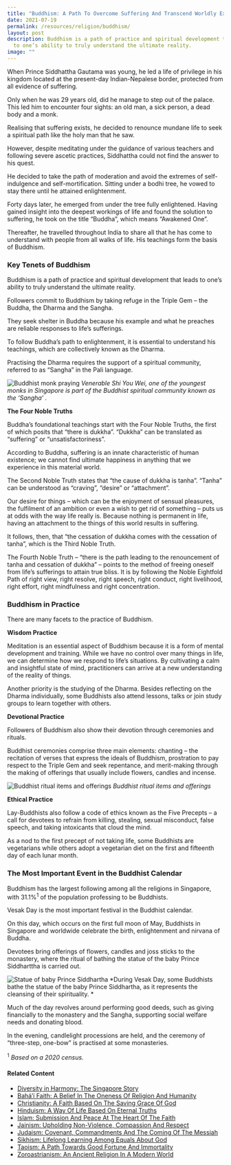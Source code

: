 ```yaml
---
title: "Buddhism: A Path To Overcome Suffering And Transcend Worldly Existence"
date: 2021-07-19
permalink: /resources/religion/buddhism/
layout: post
description: Buddhism is a path of practice and spiritual development that leads
  to one’s ability to truly understand the ultimate reality.
image: ""
---
```



When Prince Siddhattha Gautama was young, he led a life of privilege in his kingdom located at the present-day Indian-Nepalese border, protected from all evidence of suffering. 
 
Only when he was 29 years old, did he manage to step out of the palace. This led him to encounter four sights: an old man, a sick person, a dead body and a monk. 
 
Realising that suffering exists, he decided to renounce mundane life to seek a spiritual path like the holy man that he saw. 
 
However, despite meditating under the guidance of various teachers and following severe ascetic practices, Siddhattha could not find the answer to his quest.
 
He decided to take the path of moderation and avoid the extremes of self-indulgence and self-mortification. Sitting under a bodhi tree, he vowed to stay there until he attained enlightenment.
 
Forty days later, he emerged from under the tree fully enlightened. Having gained insight into the deepest workings of life and found the solution to suffering, he took on the title “Buddha”, which means “Awakened One”. 
 
Thereafter, he travelled throughout India to share all that he has come to understand with people from all walks of life. His teachings form the basis of Buddhism.
 
### Key Tenets of Buddhism
 
Buddhism is a path of practice and spiritual development that leads to one’s ability to truly understand the ultimate reality.
 
Followers commit to Buddhism by taking refuge in the Triple Gem – the Buddha, the Dharma and the Sangha. 
 
They seek shelter in Buddha because his example and what he preaches are reliable responses to life’s sufferings. 
 
To follow Buddha’s path to enlightenment, it is essential to understand his teachings, which are collectively known as the Dharma. 
 
Practising the Dharma requires the support of a spiritual community, referred to as “Sangha” in the Pali language.
 
![Buddhist monk praying](/images/religion/Buddhist_monk.jpg)
*Venerable Shi You Wei, one of the youngest monks in Singapore is part of the Buddhist spiritual community known as the ‘Sangha’ .*
 
**The Four Noble Truths**
 
Buddha’s foundational teachings start with the Four Noble Truths, the first of which posits that “there is dukkha”. “Dukkha” can be translated as “suffering” or “unsatisfactoriness”.
 
According to Buddha, suffering is an innate characteristic of human existence; we cannot find ultimate happiness in anything that we experience in this material world. 
 
The Second Noble Truth states that “the cause of dukkha is tanha”. “Tanha” can be understood as “craving”, “desire” or “attachment”. 
 
Our desire for things – which can be the enjoyment of sensual pleasures, the fulfilment of an ambition or even a wish to get rid of something – puts us at odds with the way life really is. Because nothing is permanent in life, having an attachment to the things of this world results in suffering. 
 
It follows, then, that “the cessation of dukkha comes with the cessation of tanha”, which is the Third Noble Truth. 
 
The Fourth Noble Truth – “there is the path leading to the renouncement of tanha and cessation of dukkha” – points to the method of freeing oneself from life’s sufferings to attain true bliss. It is by following the Noble Eightfold Path of right view, right resolve, right speech, right conduct, right livelihood, right effort, right mindfulness and right concentration.
 
### Buddhism in Practice
 
There are many facets to the practice of Buddhism. 
 
**Wisdom Practice**
 
Meditation is an essential aspect of Buddhism because it is a form of mental development and training. While we have no control over many things in life, we can determine how we respond to life’s situations. By cultivating a calm and insightful state of mind, practitioners can arrive at a new understanding of the reality of things.
 
Another priority is the studying of the Dharma. Besides reflecting on the Dharma individually, some Buddhists also attend lessons, talks or join study groups to learn together with others.
 
**Devotional Practice**
 
Followers of Buddhism also show their devotion through ceremonies and rituals. 
 
Buddhist ceremonies comprise three main elements: chanting – the recitation of verses that express the ideals of Buddhism, prostration to pay respect to the Triple Gem and seek repentance, and merit-making through the making of offerings that usually include flowers, candles and incense. 
 
![Buddhist ritual items and offerings](/images/religion/Buddhist-ritual-items-and-offerings.jpg)
*Buddhist ritual items and offerings*
 
**Ethical Practice**
 
Lay-Buddhists also follow a code of ethics known as the Five Precepts – a call for devotees to refrain from killing, stealing, sexual misconduct, false speech, and taking intoxicants that cloud the mind.
 
As a nod to the first precept of not taking life, some Buddhists are vegetarians while others adopt a vegetarian diet on the first and fifteenth day of each lunar month.

### The Most Important Event in the Buddhist Calendar
 
Buddhism has the largest following among all the religions in Singapore, with 31.1%<sup>1</sup> of the population professing to be Buddhists. 

Vesak Day is the most important festival in the Buddhist calendar.

On this day, which occurs on the first full moon of May, Buddhists in Singapore and worldwide celebrate the birth, enlightenment and nirvana of Buddha.

Devotees bring offerings of flowers, candles and joss sticks to the monastery, where the ritual of bathing the statue of the baby Prince Siddharttha is carried out.
 
![Statue of baby Prince Siddhartha](/images/religion/statue-of-baby-Prince-Siddhartha.jpg)
*During Vesak Day, some Buddhists bathe the statue of the baby Prince Siddhartha, as it represents the cleansing of their spirituality. *
 
Much of the day revolves around performing good deeds, such as giving financially to the monastery and the Sangha, supporting social welfare needs and donating blood.
 
In the evening, candlelight processions are held, and the ceremony of “three-step, one-bow” is practised at some monasteries.

<sup>1</sup> *Based on a 2020 census.*

#### Related Content
* [Diversity in Harmony: The Singapore Story](https://www.ircc.sg/resources/religion/diversity-in-harmony)
* [Bahá’í Faith: A Belief In The Oneness Of Religion And Humanity](https://www.ircc.sg/resources/religion/bahai-faith)
* [Christianity: A Faith Based On The Saving Grace Of God](https://www.ircc.sg/resources/religion/christianity)
* [Hinduism: A Way Of Life Based On Eternal Truths](https://www.ircc.sg/resources/religion/hinduism)
* [Islam: Submission And Peace At The Heart Of The Faith](https://www.ircc.sg/resources/religion/islam)
* [Jainism: Upholding Non-Violence, Compassion And Respect](https://www.ircc.sg/resources/religion/jainism)
* [Judaism: Covenant, Commandments And The Coming Of The Messiah](https://www.ircc.sg/resources/religion/judaism)
* [Sikhism: Lifelong Learning Among Equals About God](https://www.ircc.sg/resources/religion/sikhism)
* [Taoism: A Path Towards Good Fortune And Immortality](https://www.ircc.sg/resources/religion/taoism)
* [Zoroastrianism: An Ancient Religion In A Modern World](https://www.ircc.sg/resources/religion/zoroastrianism)